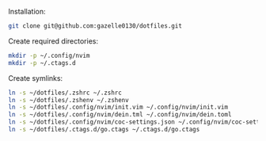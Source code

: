 Installation:
```sh
git clone git@github.com:gazelle0130/dotfiles.git
```

Create required directories:
```sh
mkdir -p ~/.config/nvim
mkdir -p ~/.ctags.d
```

Create symlinks:
```sh
ln -s ~/dotfiles/.zshrc ~/.zshrc
ln -s ~/dotfiles/.zshenv ~/.zshenv
ln -s ~/dotfiles/.config/nvim/init.vim ~/.config/nvim/init.vim
ln -s ~/dotfiles/.config/nvim/dein.tml ~/.config/nvim/dein.toml
ln -s ~/dotfiles/.config/nvim/coc-settings.json ~/.config/nvim/coc-settings.json
ln -s ~/dotfiles/.ctags.d/go.ctags ~/.ctags.d/go.ctags
```

